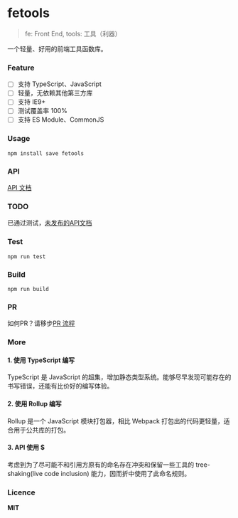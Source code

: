 # fetools
> fe: Front End, tools: 工具（利器）

一个轻量、好用的前端工具函数库。

### Feature
- [ ] 支持 TypeScript、JavaScript
- [ ] 轻量，无依赖其他第三方库
- [ ] 支持 IE9+
- [ ] 测试覆盖率 100%
- [ ] 支持 ES Module、CommonJS

### Usage
```
npm install save fetools
```

### API
[API 文档](./docs/API.md)

### TODO
已通过测试，[未发布的API文档](./docs/TODO.md)

### Test
```
npm run test
```

### Build
```
npm run build
```

### PR
如何PR？请移步[PR 流程](./docs/PR.md)

### More

#### 1. 使用 TypeScript 编写
TypeScript 是 JavaScript 的超集，增加静态类型系统。能够尽早发现可能存在的书写错误，还能有比价好的编写体验。

#### 2. 使用 Rollup 编写
Rollup 是一个 JavaScript 模块打包器，相比 Webpack 打包出的代码更轻量，适合用于公共库的打包。

#### 3. API 使用 $
考虑到为了尽可能不和引用方原有的命名存在冲突和保留一些工具的 tree-shaking(live code inclusion) 能力，因而折中使用了此命名规则。

### Licence
**MIT**